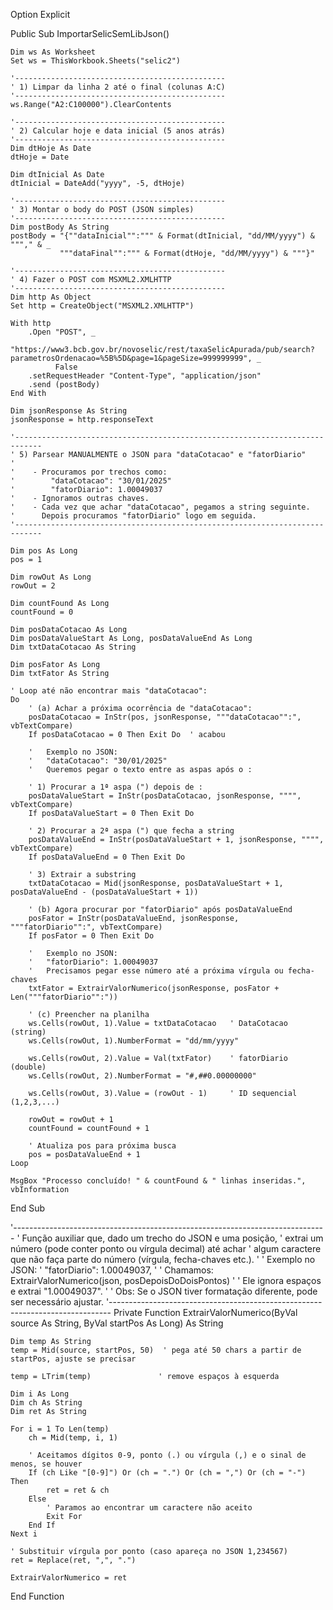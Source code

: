 Option Explicit

Public Sub ImportarSelicSemLibJson()
    
    Dim ws As Worksheet
    Set ws = ThisWorkbook.Sheets("selic2")
    
    '-----------------------------------------------
    ' 1) Limpar da linha 2 até o final (colunas A:C)
    '-----------------------------------------------
    ws.Range("A2:C100000").ClearContents
    
    '-----------------------------------------------
    ' 2) Calcular hoje e data inicial (5 anos atrás)
    '-----------------------------------------------
    Dim dtHoje As Date
    dtHoje = Date
    
    Dim dtInicial As Date
    dtInicial = DateAdd("yyyy", -5, dtHoje)
    
    '-----------------------------------------------
    ' 3) Montar o body do POST (JSON simples)
    '-----------------------------------------------
    Dim postBody As String
    postBody = "{""dataInicial"":""" & Format(dtInicial, "dd/MM/yyyy") & """," & _
               """dataFinal"":""" & Format(dtHoje, "dd/MM/yyyy") & """}"
    
    '-----------------------------------------------
    ' 4) Fazer o POST com MSXML2.XMLHTTP
    '-----------------------------------------------
    Dim http As Object
    Set http = CreateObject("MSXML2.XMLHTTP")
    
    With http
        .Open "POST", _
              "https://www3.bcb.gov.br/novoselic/rest/taxaSelicApurada/pub/search?parametrosOrdenacao=%5B%5D&page=1&pageSize=999999999", _
              False
        .setRequestHeader "Content-Type", "application/json"
        .send (postBody)
    End With
    
    Dim jsonResponse As String
    jsonResponse = http.responseText
    
    '----------------------------------------------------------------------------
    ' 5) Parsear MANUALMENTE o JSON para "dataCotacao" e "fatorDiario"
    '
    '    - Procuramos por trechos como:
    '        "dataCotacao": "30/01/2025"
    '        "fatorDiario": 1.00049037
    '    - Ignoramos outras chaves.
    '    - Cada vez que achar "dataCotacao", pegamos a string seguinte.
    '      Depois procuramos "fatorDiario" logo em seguida.
    '----------------------------------------------------------------------------
    
    Dim pos As Long
    pos = 1
    
    Dim rowOut As Long
    rowOut = 2
    
    Dim countFound As Long
    countFound = 0
    
    Dim posDataCotacao As Long
    Dim posDataValueStart As Long, posDataValueEnd As Long
    Dim txtDataCotacao As String
    
    Dim posFator As Long
    Dim txtFator As String
    
    ' Loop até não encontrar mais "dataCotacao":
    Do
        ' (a) Achar a próxima ocorrência de "dataCotacao":
        posDataCotacao = InStr(pos, jsonResponse, """dataCotacao"":", vbTextCompare)
        If posDataCotacao = 0 Then Exit Do  ' acabou
        
        '   Exemplo no JSON:
        '   "dataCotacao": "30/01/2025"
        '   Queremos pegar o texto entre as aspas após o :
        
        ' 1) Procurar a 1ª aspa (") depois de : 
        posDataValueStart = InStr(posDataCotacao, jsonResponse, """", vbTextCompare)
        If posDataValueStart = 0 Then Exit Do
        
        ' 2) Procurar a 2ª aspa (") que fecha a string
        posDataValueEnd = InStr(posDataValueStart + 1, jsonResponse, """", vbTextCompare)
        If posDataValueEnd = 0 Then Exit Do
        
        ' 3) Extrair a substring
        txtDataCotacao = Mid(jsonResponse, posDataValueStart + 1, posDataValueEnd - (posDataValueStart + 1))
        
        ' (b) Agora procurar por "fatorDiario" após posDataValueEnd
        posFator = InStr(posDataValueEnd, jsonResponse, """fatorDiario"":", vbTextCompare)
        If posFator = 0 Then Exit Do
        
        '   Exemplo no JSON:
        '   "fatorDiario": 1.00049037
        '   Precisamos pegar esse número até a próxima vírgula ou fecha-chaves
        txtFator = ExtrairValorNumerico(jsonResponse, posFator + Len("""fatorDiario"":"))
        
        ' (c) Preencher na planilha
        ws.Cells(rowOut, 1).Value = txtDataCotacao   ' DataCotacao (string)
        ws.Cells(rowOut, 1).NumberFormat = "dd/mm/yyyy"
        
        ws.Cells(rowOut, 2).Value = Val(txtFator)    ' fatorDiario (double)
        ws.Cells(rowOut, 2).NumberFormat = "#,##0.00000000"
        
        ws.Cells(rowOut, 3).Value = (rowOut - 1)     ' ID sequencial (1,2,3,...)
        
        rowOut = rowOut + 1
        countFound = countFound + 1
        
        ' Atualiza pos para próxima busca
        pos = posDataValueEnd + 1
    Loop
    
    MsgBox "Processo concluído! " & countFound & " linhas inseridas.", vbInformation
    
End Sub

'------------------------------------------------------------------------------
' Função auxiliar que, dado um trecho do JSON e uma posição,
' extrai um número (pode conter ponto ou vírgula decimal) até achar
' algum caractere que não faça parte do número (vírgula, fecha-chaves etc.).
'
' Exemplo no JSON:
'    "fatorDiario": 1.00049037,
'
' Chamamos: ExtrairValorNumerico(json, posDepoisDoDoisPontos)
'
' Ele ignora espaços e extrai "1.00049037".
'
' Obs: Se o JSON tiver formatação diferente, pode ser necessário ajustar.
'------------------------------------------------------------------------------
Private Function ExtrairValorNumerico(ByVal source As String, ByVal startPos As Long) As String
    
    Dim temp As String
    temp = Mid(source, startPos, 50)  ' pega até 50 chars a partir de startPos, ajuste se precisar
    
    temp = LTrim(temp)               ' remove espaços à esquerda
    
    Dim i As Long
    Dim ch As String
    Dim ret As String
    
    For i = 1 To Len(temp)
        ch = Mid(temp, i, 1)
        
        ' Aceitamos dígitos 0-9, ponto (.) ou vírgula (,) e o sinal de menos, se houver
        If (ch Like "[0-9]") Or (ch = ".") Or (ch = ",") Or (ch = "-") Then
            ret = ret & ch
        Else
            ' Paramos ao encontrar um caractere não aceito
            Exit For
        End If
    Next i
    
    ' Substituir vírgula por ponto (caso apareça no JSON 1,234567)
    ret = Replace(ret, ",", ".")
    
    ExtrairValorNumerico = ret
    
End Function
